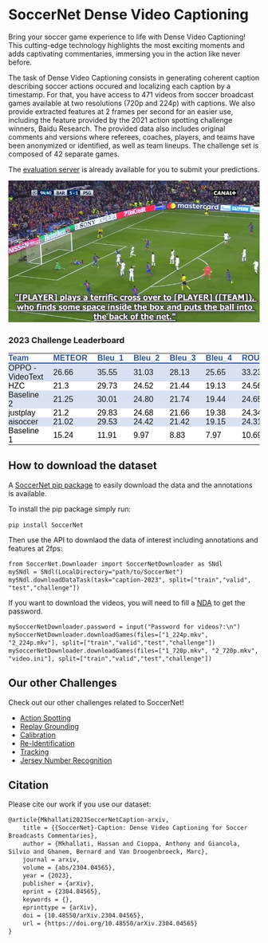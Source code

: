 # SoccerNet Dense Video Captioning 

Bring your soccer game experience to life with Dense Video Captioning! This cutting-edge technology highlights the most exciting moments and adds captivating commentaries, immersing you in the action like never before.

The task of Dense Video Captioning consists in generating coherent caption describing soccer actions occured and localizing each caption by a timestamp. For that, you have access to 471 videos from soccer broadcast games available at two resolutions (720p and 224p) with captions. We also provide extracted features at 2 frames per second for an easier use, including the feature provided by the 2021 action spotting challenge winners, Baidu Research. The provided data also includes original comments and versions where referees, coaches, players, and teams have been anonymized or identified, as well as team lineups. The challenge set is composed of 42 separate games.

The [evaluation server](https://eval.ai/web/challenges/challenge-page/1947/overview) is already available for you to submit your predictions.

<p align="center"><img src="Images/logo-caption.jpg" width="640"></p>

### 2023 Challenge Leaderboard

<p><table class="dataframe">
  <thead>
    <tr style="text-align: right;">
      <th style = "background-color: #FFFFFF;font-family: Century Gothic, sans-serif;font-size: medium;color: #305496;text-align: left;border-bottom: 2px solid #305496;padding: 0px 20px 0px 0px;width: auto">Team</th>
      <th style = "background-color: #FFFFFF;font-family: Century Gothic, sans-serif;font-size: medium;color: #305496;text-align: left;border-bottom: 2px solid #305496;padding: 0px 20px 0px 0px;width: auto">METEOR</th>
      <th style = "background-color: #FFFFFF;font-family: Century Gothic, sans-serif;font-size: medium;color: #305496;text-align: left;border-bottom: 2px solid #305496;padding: 0px 20px 0px 0px;width: auto">Bleu_1</th>
      <th style = "background-color: #FFFFFF;font-family: Century Gothic, sans-serif;font-size: medium;color: #305496;text-align: left;border-bottom: 2px solid #305496;padding: 0px 20px 0px 0px;width: auto">Bleu_2</th>
      <th style = "background-color: #FFFFFF;font-family: Century Gothic, sans-serif;font-size: medium;color: #305496;text-align: left;border-bottom: 2px solid #305496;padding: 0px 20px 0px 0px;width: auto">Bleu_3</th>
      <th style = "background-color: #FFFFFF;font-family: Century Gothic, sans-serif;font-size: medium;color: #305496;text-align: left;border-bottom: 2px solid #305496;padding: 0px 20px 0px 0px;width: auto">Bleu_4</th>
      <th style = "background-color: #FFFFFF;font-family: Century Gothic, sans-serif;font-size: medium;color: #305496;text-align: left;border-bottom: 2px solid #305496;padding: 0px 20px 0px 0px;width: auto">ROUGE_L</th>
      <th style = "background-color: #FFFFFF;font-family: Century Gothic, sans-serif;font-size: medium;color: #305496;text-align: left;border-bottom: 2px solid #305496;padding: 0px 20px 0px 0px;width: auto">CIDEr</th>
      <th style = "background-color: #FFFFFF;font-family: Century Gothic, sans-serif;font-size: medium;color: #305496;text-align: left;border-bottom: 2px solid #305496;padding: 0px 20px 0px 0px;width: auto">Recall</th>
      <th style = "background-color: #FFFFFF;font-family: Century Gothic, sans-serif;font-size: medium;color: #305496;text-align: left;border-bottom: 2px solid #305496;padding: 0px 20px 0px 0px;width: auto">Precision</th>
    </tr>
  </thead>
  <tbody>
    <tr>
      <td style = "background-color: #D9E1F2;font-family: Century Gothic, sans-serif;font-size: medium;text-align: left;padding: 0px 20px 0px 0px;width: auto">OPPO - VideoText</td>
      <td style = "background-color: #D9E1F2;font-family: Century Gothic, sans-serif;font-size: medium;text-align: left;padding: 0px 20px 0px 0px;width: auto">26.66</td>
      <td style = "background-color: #D9E1F2;font-family: Century Gothic, sans-serif;font-size: medium;text-align: left;padding: 0px 20px 0px 0px;width: auto">35.55</td>
      <td style = "background-color: #D9E1F2;font-family: Century Gothic, sans-serif;font-size: medium;text-align: left;padding: 0px 20px 0px 0px;width: auto">31.03</td>
      <td style = "background-color: #D9E1F2;font-family: Century Gothic, sans-serif;font-size: medium;text-align: left;padding: 0px 20px 0px 0px;width: auto">28.13</td>
      <td style = "background-color: #D9E1F2;font-family: Century Gothic, sans-serif;font-size: medium;text-align: left;padding: 0px 20px 0px 0px;width: auto">25.65</td>
      <td style = "background-color: #D9E1F2;font-family: Century Gothic, sans-serif;font-size: medium;text-align: left;padding: 0px 20px 0px 0px;width: auto">33.23</td>
      <td style = "background-color: #D9E1F2;font-family: Century Gothic, sans-serif;font-size: medium;text-align: left;padding: 0px 20px 0px 0px;width: auto">69.73</td>
      <td style = "background-color: #D9E1F2;font-family: Century Gothic, sans-serif;font-size: medium;text-align: left;padding: 0px 20px 0px 0px;width: auto">24.59</td>
      <td style = "background-color: #D9E1F2;font-family: Century Gothic, sans-serif;font-size: medium;text-align: left;padding: 0px 20px 0px 0px;width: auto">68.59</td>
    </tr>
    <tr>
      <td style = "background-color: white; color: black;font-family: Century Gothic, sans-serif;font-size: medium;text-align: left;padding: 0px 20px 0px 0px;width: auto">HZC</td>
      <td style = "background-color: white; color: black;font-family: Century Gothic, sans-serif;font-size: medium;text-align: left;padding: 0px 20px 0px 0px;width: auto">21.3</td>
      <td style = "background-color: white; color: black;font-family: Century Gothic, sans-serif;font-size: medium;text-align: left;padding: 0px 20px 0px 0px;width: auto">29.73</td>
      <td style = "background-color: white; color: black;font-family: Century Gothic, sans-serif;font-size: medium;text-align: left;padding: 0px 20px 0px 0px;width: auto">24.52</td>
      <td style = "background-color: white; color: black;font-family: Century Gothic, sans-serif;font-size: medium;text-align: left;padding: 0px 20px 0px 0px;width: auto">21.44</td>
      <td style = "background-color: white; color: black;font-family: Century Gothic, sans-serif;font-size: medium;text-align: left;padding: 0px 20px 0px 0px;width: auto">19.13</td>
      <td style = "background-color: white; color: black;font-family: Century Gothic, sans-serif;font-size: medium;text-align: left;padding: 0px 20px 0px 0px;width: auto">24.56</td>
      <td style = "background-color: white; color: black;font-family: Century Gothic, sans-serif;font-size: medium;text-align: left;padding: 0px 20px 0px 0px;width: auto">24.76</td>
      <td style = "background-color: white; color: black;font-family: Century Gothic, sans-serif;font-size: medium;text-align: left;padding: 0px 20px 0px 0px;width: auto">98.68</td>
      <td style = "background-color: white; color: black;font-family: Century Gothic, sans-serif;font-size: medium;text-align: left;padding: 0px 20px 0px 0px;width: auto">51.19</td>
    </tr>
    <tr>
      <td style = "background-color: #D9E1F2;font-family: Century Gothic, sans-serif;font-size: medium;text-align: left;padding: 0px 20px 0px 0px;width: auto">Baseline 2</td>
      <td style = "background-color: #D9E1F2;font-family: Century Gothic, sans-serif;font-size: medium;text-align: left;padding: 0px 20px 0px 0px;width: auto">21.25</td>
      <td style = "background-color: #D9E1F2;font-family: Century Gothic, sans-serif;font-size: medium;text-align: left;padding: 0px 20px 0px 0px;width: auto">30.01</td>
      <td style = "background-color: #D9E1F2;font-family: Century Gothic, sans-serif;font-size: medium;text-align: left;padding: 0px 20px 0px 0px;width: auto">24.80</td>
      <td style = "background-color: #D9E1F2;font-family: Century Gothic, sans-serif;font-size: medium;text-align: left;padding: 0px 20px 0px 0px;width: auto">21.74</td>
      <td style = "background-color: #D9E1F2;font-family: Century Gothic, sans-serif;font-size: medium;text-align: left;padding: 0px 20px 0px 0px;width: auto">19.44</td>
      <td style = "background-color: #D9E1F2;font-family: Century Gothic, sans-serif;font-size: medium;text-align: left;padding: 0px 20px 0px 0px;width: auto">24.65</td>
      <td style = "background-color: #D9E1F2;font-family: Century Gothic, sans-serif;font-size: medium;text-align: left;padding: 0px 20px 0px 0px;width: auto">25.68</td>
      <td style = "background-color: #D9E1F2;font-family: Century Gothic, sans-serif;font-size: medium;text-align: left;padding: 0px 20px 0px 0px;width: auto">98.68</td>
      <td style = "background-color: #D9E1F2;font-family: Century Gothic, sans-serif;font-size: medium;text-align: left;padding: 0px 20px 0px 0px;width: auto">51.21</td>
    </tr>
    <tr>
      <td style = "background-color: white; color: black;font-family: Century Gothic, sans-serif;font-size: medium;text-align: left;padding: 0px 20px 0px 0px;width: auto">justplay</td>
      <td style = "background-color: white; color: black;font-family: Century Gothic, sans-serif;font-size: medium;text-align: left;padding: 0px 20px 0px 0px;width: auto">21.2</td>
      <td style = "background-color: white; color: black;font-family: Century Gothic, sans-serif;font-size: medium;text-align: left;padding: 0px 20px 0px 0px;width: auto">29.83</td>
      <td style = "background-color: white; color: black;font-family: Century Gothic, sans-serif;font-size: medium;text-align: left;padding: 0px 20px 0px 0px;width: auto">24.68</td>
      <td style = "background-color: white; color: black;font-family: Century Gothic, sans-serif;font-size: medium;text-align: left;padding: 0px 20px 0px 0px;width: auto">21.66</td>
      <td style = "background-color: white; color: black;font-family: Century Gothic, sans-serif;font-size: medium;text-align: left;padding: 0px 20px 0px 0px;width: auto">19.38</td>
      <td style = "background-color: white; color: black;font-family: Century Gothic, sans-serif;font-size: medium;text-align: left;padding: 0px 20px 0px 0px;width: auto">24.34</td>
      <td style = "background-color: white; color: black;font-family: Century Gothic, sans-serif;font-size: medium;text-align: left;padding: 0px 20px 0px 0px;width: auto">25.89</td>
      <td style = "background-color: white; color: black;font-family: Century Gothic, sans-serif;font-size: medium;text-align: left;padding: 0px 20px 0px 0px;width: auto">98.68</td>
      <td style = "background-color: white; color: black;font-family: Century Gothic, sans-serif;font-size: medium;text-align: left;padding: 0px 20px 0px 0px;width: auto">50.99</td>
    </tr>
    <tr>
      <td style = "background-color: #D9E1F2;font-family: Century Gothic, sans-serif;font-size: medium;text-align: left;padding: 0px 20px 0px 0px;width: auto">aisoccer</td>
      <td style = "background-color: #D9E1F2;font-family: Century Gothic, sans-serif;font-size: medium;text-align: left;padding: 0px 20px 0px 0px;width: auto">21.02</td>
      <td style = "background-color: #D9E1F2;font-family: Century Gothic, sans-serif;font-size: medium;text-align: left;padding: 0px 20px 0px 0px;width: auto">29.53</td>
      <td style = "background-color: #D9E1F2;font-family: Century Gothic, sans-serif;font-size: medium;text-align: left;padding: 0px 20px 0px 0px;width: auto">24.42</td>
      <td style = "background-color: #D9E1F2;font-family: Century Gothic, sans-serif;font-size: medium;text-align: left;padding: 0px 20px 0px 0px;width: auto">21.42</td>
      <td style = "background-color: #D9E1F2;font-family: Century Gothic, sans-serif;font-size: medium;text-align: left;padding: 0px 20px 0px 0px;width: auto">19.15</td>
      <td style = "background-color: #D9E1F2;font-family: Century Gothic, sans-serif;font-size: medium;text-align: left;padding: 0px 20px 0px 0px;width: auto">24.31</td>
      <td style = "background-color: #D9E1F2;font-family: Century Gothic, sans-serif;font-size: medium;text-align: left;padding: 0px 20px 0px 0px;width: auto">23.72</td>
      <td style = "background-color: #D9E1F2;font-family: Century Gothic, sans-serif;font-size: medium;text-align: left;padding: 0px 20px 0px 0px;width: auto">98.63</td>
      <td style = "background-color: #D9E1F2;font-family: Century Gothic, sans-serif;font-size: medium;text-align: left;padding: 0px 20px 0px 0px;width: auto">50.83</td>
    </tr>
    <tr>
      <td style = "background-color: white; color: black;font-family: Century Gothic, sans-serif;font-size: medium;text-align: left;padding: 0px 20px 0px 0px;width: auto">Baseline 1</td>
      <td style = "background-color: white; color: black;font-family: Century Gothic, sans-serif;font-size: medium;text-align: left;padding: 0px 20px 0px 0px;width: auto">15.24</td>
      <td style = "background-color: white; color: black;font-family: Century Gothic, sans-serif;font-size: medium;text-align: left;padding: 0px 20px 0px 0px;width: auto">11.91</td>
      <td style = "background-color: white; color: black;font-family: Century Gothic, sans-serif;font-size: medium;text-align: left;padding: 0px 20px 0px 0px;width: auto">9.97</td>
      <td style = "background-color: white; color: black;font-family: Century Gothic, sans-serif;font-size: medium;text-align: left;padding: 0px 20px 0px 0px;width: auto">8.83</td>
      <td style = "background-color: white; color: black;font-family: Century Gothic, sans-serif;font-size: medium;text-align: left;padding: 0px 20px 0px 0px;width: auto">7.97</td>
      <td style = "background-color: white; color: black;font-family: Century Gothic, sans-serif;font-size: medium;text-align: left;padding: 0px 20px 0px 0px;width: auto">10.69</td>
      <td style = "background-color: white; color: black;font-family: Century Gothic, sans-serif;font-size: medium;text-align: left;padding: 0px 20px 0px 0px;width: auto">16.33</td>
      <td style = "background-color: white; color: black;font-family: Century Gothic, sans-serif;font-size: medium;text-align: left;padding: 0px 20px 0px 0px;width: auto">98.97</td>
      <td style = "background-color: white; color: black;font-family: Century Gothic, sans-serif;font-size: medium;text-align: left;padding: 0px 20px 0px 0px;width: auto">23.92</td>
    </tr>
  </tbody>
</table></p>

## How to download the dataset

A [SoccerNet pip package](https://pypi.org/project/SoccerNet/) to easily download the data and the annotations is available. 

To install the pip package simply run:

<code>pip install SoccerNet</code>

Then use the API to downlaod the data of interest including annotations and features at 2fps:

```
from SoccerNet.Downloader import SoccerNetDownloader as SNdl
mySNdl = SNdl(LocalDirectory="path/to/SoccerNet")
mySNdl.downloadDataTask(task="caption-2023", split=["train","valid", "test","challenge"])
```

If you want to download the videos, you will need to fill a [NDA](https://docs.google.com/forms/d/e/1FAIpQLSfYFqjZNm4IgwGnyJXDPk2Ko_lZcbVtYX73w5lf6din5nxfmA/viewform) to get the password.

```
mySoccerNetDownloader.password = input("Password for videos?:\n")
mySoccerNetDownloader.downloadGames(files=["1_224p.mkv", "2_224p.mkv"], split=["train","valid","test","challenge"])
mySoccerNetDownloader.downloadGames(files=["1_720p.mkv", "2_720p.mkv", "video.ini"], split=["train","valid","test","challenge"])
```

## Our other Challenges

Check out our other challenges related to SoccerNet!
- [Action Spotting](https://github.com/SoccerNet/sn-spotting)
- [Replay Grounding](https://github.com/SoccerNet/sn-grounding)
- [Calibration](https://github.com/SoccerNet/sn-calibration)
- [Re-Identification](https://github.com/SoccerNet/sn-reid)
- [Tracking](https://github.com/SoccerNet/sn-tracking)
- [Jersey Number Recognition](https://github.com/SoccerNet/sn-jersey)

## Citation

Please cite our work if you use our dataset:
```
@article{Mkhallati2023SoccerNetCaption-arxiv,
	title = {{SoccerNet}-Caption: Dense Video Captioning for Soccer Broadcasts Commentaries},
	author = {Mkhallati, Hassan and Cioppa, Anthony and Giancola, Silvio and Ghanem, Bernard and Van Droogenbroeck, Marc},
	journal = arxiv,
	volume = {abs/2304.04565},
	year = {2023},
	publisher = {arXiv},
	eprint = {2304.04565},
	keywords = {},
	eprinttype = {arXiv},
	doi = {10.48550/arXiv.2304.04565},
	url = {https://doi.org/10.48550/arXiv.2304.04565}
}
```

